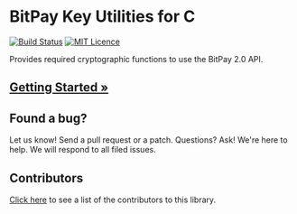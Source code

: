 # BitPay Key Utilities for C
[![Build Status](https://img.shields.io/travis/bitpay/bitpay-c-keyutils.svg?style=flat-square)](https://travis-ci.org/bitpay/bitpay-c-keyutils)
[![MIT Licence](https://img.shields.io/badge/license-MIT-blue.svg?style=flat-square)](http://opensource.org/licenses/MIT)

Provides required cryptographic functions to use the BitPay 2.0 API.

## [Getting Started &raquo;](http://dev.bitpay.com/guides/c-key-utils.html)

## Found a bug?
Let us know! Send a pull request or a patch. Questions? Ask! We're here to help. We will respond to all filed issues.

## Contributors
[Click here](https://github.com/bitpay/bitpay-ruby-keyutils/graphs/contributors) to see a list of the contributors to this library.
